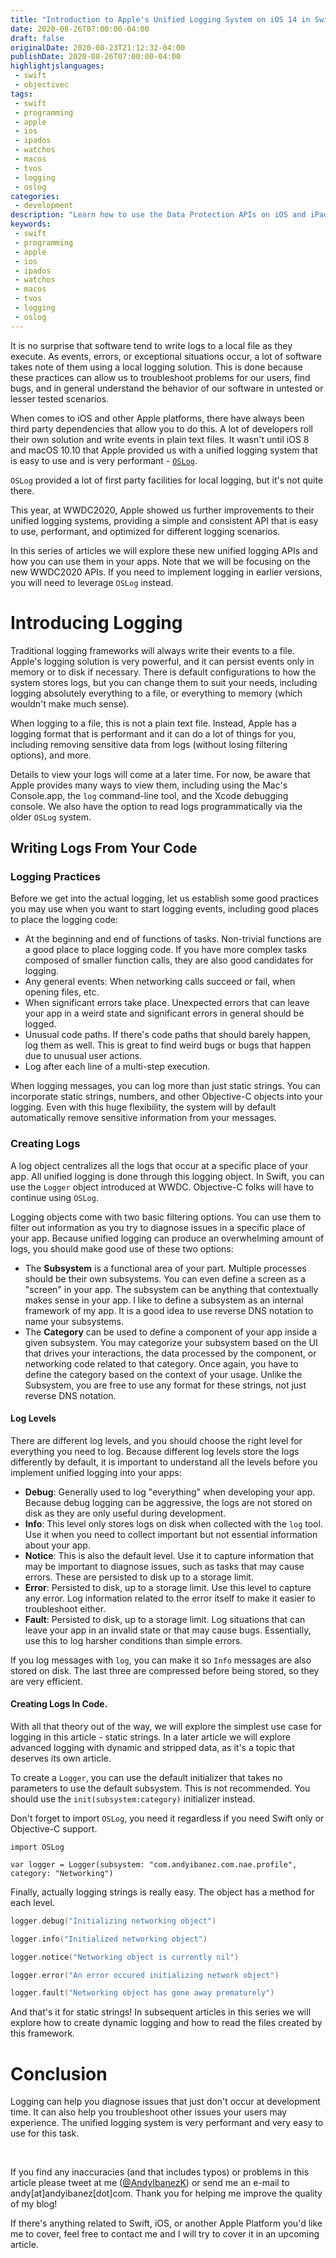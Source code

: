 ```yaml
---
title: "Introduction to Apple's Unified Logging System on iOS 14 in Swift"
date: 2020-08-26T07:00:00-04:00
draft: false
originalDate: 2020-08-23T21:12:32-04:00
publishDate: 2020-08-26T07:00:00-04:00
highlightjslanguages:
 - swift
 - objectivec
tags:
 - swift
 - programming
 - apple
 - ios
 - ipados
 - watchos
 - macos
 - tvos
 - logging
 - oslog
categories:
 - development
description: "Learn how to use the Data Protection APIs on iOS and iPadOS."
keywords:
 - swift
 - programming
 - apple
 - ios
 - ipados
 - watchos
 - macos
 - tvos
 - logging
 - oslog
---
```



It is no surprise that software tend to write logs to a local file as they execute. As events, errors, or exceptional situations occur, a lot of software takes note of them using a local logging solution. This is done because these practices can allow us to troubleshoot problems for our users, find bugs, and in general understand the behavior of our software in untested or lesser tested scenarios.

When comes to iOS and other Apple platforms, there have always been third party dependencies that allow you to do this. A lot of developers roll their own solution and write events in plain text files. It wasn't until iOS 8 and macOS 10.10 that Apple provided us with a unified logging system that is easy to use and is very performant - [`OSLog`](https://developer.apple.com/documentation/os/oslog).

`OSLog` provided a lot of first party facilities for local logging, but it's not quite there.

This year, at WWDC2020, Apple showed us further improvements to their unified logging systems, providing a simple and consistent API that is easy to use, performant, and optimized for different logging scenarios.

In this series of articles we will explore these new unified logging APIs and how you can use them in your apps. Note that we will be focusing on the new WWDC2020 APIs. If you need to implement logging in earlier versions, you will need to leverage `OSLog` instead.

# Introducing Logging

Traditional logging frameworks will always write their events to a file. Apple's logging solution is very powerful, and it can persist events only in memory or to disk if necessary. There is default configurations to how the system stores logs, but you can change them to suit your needs, including logging absolutely everything to a file, or everything to memory (which wouldn't make much sense).

When logging to a file, this is not a plain text file. Instead, Apple has a logging format that is performant and it can do a lot of things for you, including removing sensitive data from logs (without losing filtering options), and more.

Details to view your logs will come at a later time. For now, be aware that Apple provides many ways to view them, including using the Mac's Console.app, the `log` command-line tool, and the Xcode debugging console. We also have the option to read logs programmatically via the older `OSLog` system.

## Writing Logs From Your Code

### Logging Practices

Before we get into the actual logging, let us establish some good practices you may use when you want to start logging events, including good places to place the logging code:

* At the beginning and end of functions of tasks. Non-trivial functions are a good place to place logging code. If you have more complex tasks composed of smaller function calls, they are also good candidates for logging.
* Any general events: When networking calls succeed or fail, when opening files, etc.
* When significant errors take place. Unexpected errors that can leave your app in a weird state and significant errors in general should be logged.
* Unusual code paths. If there's code paths that should barely happen, log them as well. This is great to find weird bugs or bugs that happen due to unusual user actions.
* Log after each line of a multi-step execution.

When logging messages, you can log more than just static strings. You can incorporate static strings, numbers, and other Objective-C objects into your logging. Even with this huge flexibility, the system will by default automatically remove sensitive information from your messages.

### Creating Logs

A log object centralizes all the logs that occur at a specific place of your app. All unified logging is done through this logging object. In Swift, you can use the `Logger` object introduced at WWDC. Objective-C folks will have to continue using `OSLog`.

Logging objects come with two basic filtering options. You can use them to filter out information as you try to diagnose issues in a specific place of your app. Because unified logging can produce an overwhelming amount of logs, you should make good use of these two options:

* The **Subsystem** is a functional area of your part. Multiple processes should be their own subsystems. You can even define a screen as a "screen" in your app. The subsystem can be anything that contextually makes sense in your app. I like to define a subsystem as an internal framework of my app. It is a good idea to use reverse DNS notation to name your subsystems.
* The **Category** can be used to define a component of your app inside a given subsystem. You may categorize your subsystem based on the UI that drives your interactions, the data processed by the component, or networking code related to that category. Once again, you have to define the category based on the context of your usage. Unlike the Subsystem, you are free to use any format for these strings, not just reverse DNS notation.

#### Log Levels

There are different log levels, and you should choose the right level for everything you need to log. Because different log levels store the logs differently by default, it is important to understand all the levels before you implement unified logging into your apps:

* **Debug**: Generally used to log "everything" when developing your app. Because debug logging can be aggressive, the logs are not stored on disk as they are only useful during development.
* **Info**: This level only stores logs on disk when collected with the `log` tool. Use it when you need to collect important but not essential information about your app.
* **Notice**: This is also the default level. Use it to capture information that may be important to diagnose issues, such as tasks that may cause errors. These are persisted to disk up to a storage limit.
* **Error**: Persisted to disk, up to a storage limit. Use this level to capture any error. Log information related to the error itself to make it easier to troubleshoot either.
* **Fault**:  Persisted to disk, up to a storage limit. Log situations that can leave your app in an invalid state or that may cause bugs. Essentially, use this to log harsher conditions than simple errors.

If you log messages with `log`, you can make it so `Info` messages are also stored on disk. The last three are compressed before being stored, so they are very efficient.

#### Creating Logs In Code.

With all that theory out of the way, we will explore the simplest use case for logging in this article - static strings. In a later article we will explore advanced logging with dynamic and stripped data, as it's a topic that deserves its own article.

To create a `Logger`, you can use the default initializer that takes no parameters to use the default subsystem. This is not recommended. You should use the `init(subsystem:category)` initializer instead. 

Don't forget to import `OSLog`, you need it regardless if you need Swift only or Objective-C support.

```
import OSLog

var logger = Logger(subsystem: "com.andyibanez.com.nae.profile", category: "Networking")
```

Finally, actually logging strings is really easy. The object has a method for each level.

```swift
logger.debug("Initializing networking object")

logger.info("Initialized networking object")

logger.notice("Networking object is currently nil")

logger.error("An error occured initializing network object")

logger.fault("Networking object has gone away prematurely")
```

And that's it for static strings! In subsequent articles in this series we will explore how to create dynamic logging and how to read the files created by this framework.

# Conclusion

Logging can help you diagnose issues that just don't occur at development time. It can also help you troubleshoot other issues your users may experience. The unified logging system is very performant and very easy to use for this task.

<br>

If you find any inaccuracies (and that includes typos) or problems in this article please tweet at me ([@AndyIbanezK](https://twitter.com/AndyIbanezK)) or send me an e-mail to andy[at]andyibanez[dot]com. Thank you for helping me improve the quality of my blog!

If there's anything related to Swift, iOS, or another Apple Platform you'd like me to cover, feel free to contact me and I will try to cover it in an upcoming article.
